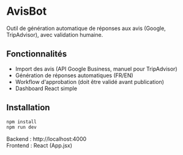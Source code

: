 # AvisBot

Outil de génération automatique de réponses aux avis (Google, TripAdvisor), avec validation humaine.

## Fonctionnalités
- Import des avis (API Google Business, manuel pour TripAdvisor)
- Génération de réponses automatiques (FR/EN)
- Workflow d'approbation (doit être validé avant publication)
- Dashboard React simple

## Installation
```bash
npm install
npm run dev
```
Backend : http://localhost:4000  
Frontend : React (App.jsx)
